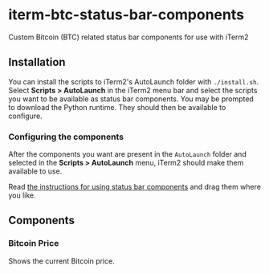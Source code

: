# iterm-btc-status-bar-components
Custom Bitcoin (BTC) related status bar components for use with iTerm2

## Installation

You can install the scripts to iTerm2's AutoLaunch folder with `./install.sh`.
Select **Scripts > AutoLaunch** in the iTerm2 menu bar and select the scripts you want to be available as status bar components.
You may be prompted to download the Python runtime.
They should then be available to configure.

### Configuring the components

After the components you want are present in the `AutoLaunch` folder and selected in the **Scripts > AutoLaunch** menu, iTerm2 should make them available to use.

Read [the instructions for using status bar components](https://www.iterm2.com/3.3/documentation-status-bar.html) and drag them where you like.


## Components

### Bitcoin Price

Shows the current Bitcoin price.
